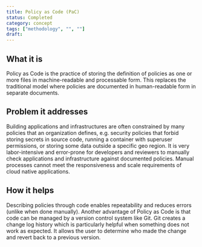 ```yaml
---
title: Policy as Code (PaC)
status: Completed
category: concept
tags: ["methodology", "", ""]
draft: 
---
```


## What it is

Policy as Code is the practice of storing the definition of policies as one or more files in machine-readable and processable form. 
This replaces the traditional model where policies are documented in human-readable form in separate documents.

## Problem it addresses

Building applications and infrastructures are often constrained by many policies that an organization defines, 
e.g. security policies that forbid storing secrets in source code, running a container with superuser permissions, 
or storing some data outside a specific geo region.
It is very labor-intensive and error-prone for developers and reviewers to manually check applications and infrastructure against documented policies. 
Manual processes cannot meet the responsiveness and scale requirements of cloud native applications.

## How it helps

Describing policies through code enables repeatability and reduces errors (unlike when done manually). 
Another advantage of Policy as Code is that code can be managed by a version control system like Git.
Git creates a change log history which is particularly helpful when something does not work as expected.
It allows the user to determine who made the change and revert back to a previous version.  
